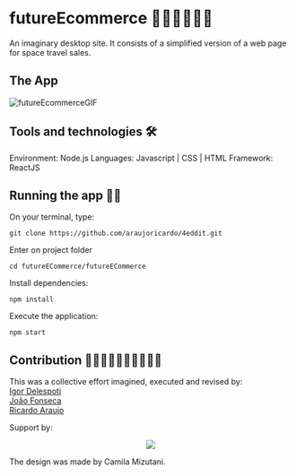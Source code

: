 # futureEcommerce 🚀👩‍🚀👨‍🚀👾
An imaginary desktop site. It consists of a simplified version of a web page for space travel sales.

## The App
![futureEcommerceGIF](https://user-images.githubusercontent.com/56797122/89335027-d6198f00-d66d-11ea-987c-e2b403cf513b.gif)


## Tools and technologies 🛠
Environment: Node.js
Languages: Javascript | CSS | HTML
Framework: ReactJS

## Running the app 🏃‍♂️

On your terminal, type:
```
git clone https://github.com/araujoricardo/4eddit.git
```

Enter on project folder
```
cd futureECommerce/futureECommerce
```

Install dependencies:
```
npm install
```

Execute the application:
```
npm start
```

## Contribution 🧙‍♂️🦹‍♀️🧛‍♀️🧜‍♂️🧟‍♀️

This was a collective effort imagined, executed and revised by:</br>
[Igor Delespoti](https://github.com/igordelesposti)</br>
[João Fonseca](https://github.com/joaopf4)</br>
[Ricardo Araujo](https://github.com/araujoricardo)</br>

Support by: 
<p align="center">
<img src="https://uploads-ssl.webflow.com/5e790d30d198385b09366d8f/5eb17dfd4a07be86d2b8951e_Labenu_principal_slogan.png"/>
</p>
The design was made by Camila Mizutani.
